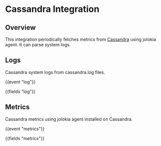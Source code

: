 # Cassandra Integration

## Overview

This integration periodically fetches metrics from [Cassandra](https://cassandra.apache.org/) using jolokia agent. It can parse system logs.

## Logs

Cassandra system logs from cassandra.log files.

{{event "log"}}

{{fields "log"}}

## Metrics

Cassandra metrics using jolokia agent installed on Cassandra.

{{event "metrics"}}

{{fields "metrics"}}
